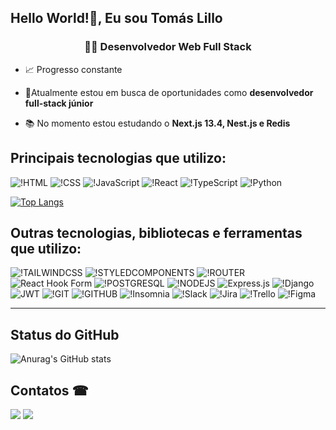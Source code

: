 ## Hello World!👋, Eu sou Tomás Lillo

<h3 align="center">👨‍💻 Desenvolvedor Web Full Stack</h3>

- 📈 Progresso constante 

- 🔭Atualmente estou em busca de oportunidades como **desenvolvedor full-stack júnior**

- 📚 No momento estou estudando o **Next.js 13.4, Nest.js e Redis**


## Principais tecnologias que utilizo:

![!HTML](https://img.shields.io/badge/HTML5-E34F26?style=for-the-badge&logo=html5&logoColor=white)
![!CSS](https://img.shields.io/badge/CSS3-1572B6?style=for-the-badge&logo=css3&logoColor=white)
![!JavaScript](https://img.shields.io/badge/JavaScript-F7DF1E?style=for-the-badge&logo=javascript&logoColor=black)
![!React](https://img.shields.io/badge/React-20232A?style=for-the-badge&logo=react&logoColor=61DAFB)
![!TypeScript](https://img.shields.io/badge/TypeScript-007ACC?style=for-the-badge&logo=typescript&logoColor=white)
![!Python](https://img.shields.io/badge/Python-3776AB?style=for-the-badge&logo=python&logoColor=white)

[![Top Langs](https://github-readme-stats.vercel.app/api/top-langs/?username=TommiL90&layout=compact&langs_count=10)](https://github.com/anuraghazra/github-readme-stats)


## Outras tecnologias, bibliotecas e ferramentas que utilizo: 

![!TAILWINDCSS](https://img.shields.io/badge/Tailwind_CSS-38B2AC?style=for-the-badge&logo=tailwind-css&logoColor=white)
![!STYLEDCOMPONENTS](https://img.shields.io/badge/styled--components-DB7093?style=for-the-badge&logo=styled-components&logoColor=white)
![!ROUTER](https://img.shields.io/badge/React_Router-CA4245?style=for-the-badge&logo=react-router&logoColor=white)
![React Hook Form](https://img.shields.io/badge/React%20Hook%20Form-%23EC5990.svg?style=for-the-badge&logo=reacthookform&logoColor=white)
![!POSTGRESQL](https://img.shields.io/badge/PostgreSQL-316192?style=for-the-badge&logo=postgresql&logoColor=white)
![!NODEJS](https://img.shields.io/badge/Node.js-43853D?style=for-the-badge&logo=node.js&logoColor=white)
![Express.js](https://img.shields.io/badge/express.js-%23404d59.svg?style=for-the-badge&logo=express&logoColor=%2361DAFB)
![!Django](https://img.shields.io/badge/Django-092E20?style=for-the-badge&logo=django&logoColor=white)
![JWT](https://img.shields.io/badge/JWT-black?style=for-the-badge&logo=JSON%20web%20tokens)
![!GIT](https://img.shields.io/badge/GIT-E44C30?style=for-the-badge&logo=git&logoColor=white)
![!GITHUB](https://img.shields.io/badge/GitHub-100000?style=for-the-badge&logo=github&logoColor=white)
![!Insomnia](https://img.shields.io/badge/Insomnia-black?style=for-the-badge&logo=insomnia&logoColor=5849BE)
![!Slack](https://img.shields.io/badge/Slack-4A154B?style=for-the-badge&logo=slack&logoColor=white)
![!Jira](https://img.shields.io/badge/Jira-0052CC?style=for-the-badge&logo=Jira&logoColor=white)
![!Trello](https://img.shields.io/badge/Trello-%23026AA7.svg?style=for-the-badge&logo=Trello&logoColor=white)
![!Figma](https://img.shields.io/badge/Figma-F24E1E?style=for-the-badge&logo=figma&logoColor=white)

<hr>

## Status do GitHub

![Anurag's GitHub stats](https://github-readme-stats.vercel.app/api?username=DaviSouzaS&show_icons=true&theme=dark)
  

  
  ## Contatos ☎
  
<div>
  <a href="mailto:tomasbenjamin.l90@gmail.com"><img src="https://img.shields.io/badge/Gmail-D14836?style=for-the-badge&logo=gmail&logoColor=white"></a>
  <a href="https://www.linkedin.com/in/tom%C3%A1s-benjam%C3%ADn-lillo-sanhueza-0bb4a5103/"><img src="https://img.shields.io/badge/LinkedIn-0077B5?style=for-the-badge&logo=linkedin&logoColor=white">   </a>
</div>
